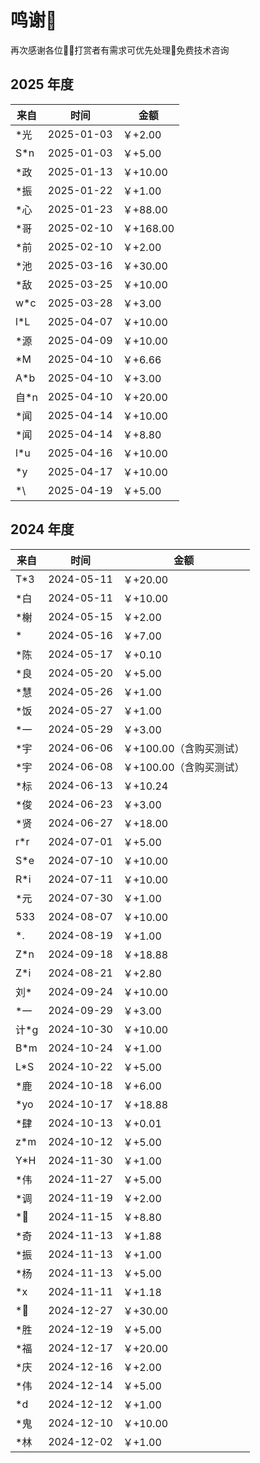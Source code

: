 # 鸣谢🫡

再次感谢各位🙏🏼打赏者有需求可优先处理🤝免费技术咨询

## 2025 年度

| 来自  | 时间       | 金额                    |
| ----- | ---------- | ----------------------- |
| \*光  | 2025-01-03 | ￥+2.00                 |
| S\*n  | 2025-01-03 | ￥+5.00                 |
| \*政  | 2025-01-13 | ￥+10.00                |
| \*振  | 2025-01-22 | ￥+1.00                 |
| \*心  | 2025-01-23 | ￥+88.00                |
| \*哥  | 2025-02-10 | ￥+168.00               |
| \*前  | 2025-02-10 | ￥+2.00                 |
| \*池  | 2025-03-16 | ￥+30.00                |
| \*敌  | 2025-03-25 | ￥+10.00                |
| w\*c  | 2025-03-28 | ￥+3.00                 |
| l\*L  | 2025-04-07 | ￥+10.00                |
| \*源  | 2025-04-09 | ￥+10.00                |
| \*M   | 2025-04-10 | ￥+6.66                 |
| A\*b  | 2025-04-10 | ￥+3.00                 |
| 自\*n | 2025-04-10 | ￥+20.00                |
| \*闻  | 2025-04-14 | ￥+10.00                |
| \*闻  | 2025-04-14 | ￥+8.80                 |
| l\*u  | 2025-04-16 | ￥+10.00                |
| \*y   | 2025-04-17 | ￥+10.00                |
| \*\   | 2025-04-19 | ￥+5.00                 |

## 2024 年度

| 来自  | 时间       | 金额                    |
| ----- | ---------- | ----------------------- |
| T\*3  | 2024-05-11 | ￥+20.00                |
| \*白  | 2024-05-11 | ￥+10.00                |
| \*榭  | 2024-05-15 | ￥+2.00                 |
| \*    | 2024-05-16 | ￥+7.00                 |
| \*陈  | 2024-05-17 | ￥+0.10                 |
| \*良  | 2024-05-20 | ￥+5.00                 |
| \*慧  | 2024-05-26 | ￥+1.00                 |
| \*饭  | 2024-05-27 | ￥+1.00                 |
| \*一  | 2024-05-29 | ￥+3.00                 |
| \*宇  | 2024-06-06 | ￥+100.00（含购买测试） |
| \*宇  | 2024-06-08 | ￥+100.00（含购买测试） |
| \*标  | 2024-06-13 | ￥+10.24                |
| \*俊  | 2024-06-23 | ￥+3.00                 |
| \*贤  | 2024-06-27 | ￥+18.00                |
| r\*r  | 2024-07-01 | ￥+5.00                 |
| S\*e  | 2024-07-10 | ￥+10.00                |
| R\*i  | 2024-07-11 | ￥+10.00                |
| \*元  | 2024-07-30 | ￥+1.00                 |
| 533   | 2024-08-07 | ￥+10.00                |
| \*.   | 2024-08-19 | ￥+1.00                 |
| Z\*n  | 2024-09-18 | ￥+18.88                |
| Z\*i  | 2024-08-21 | ￥+2.80                 |
| 刘\*  | 2024-09-24 | ￥+10.00                |
| \*一  | 2024-09-29 | ￥+3.00                 |
| 计\*g | 2024-10-30 | ￥+10.00                |
| B\*m  | 2024-10-24 | ￥+1.00                 |
| L\*S  | 2024-10-22 | ￥+5.00                 |
| \*鹿  | 2024-10-18 | ￥+6.00                 |
| \*yo  | 2024-10-17 | ￥+18.88                |
| \*肆  | 2024-10-13 | ￥+0.01                 |
| z\*m  | 2024-10-12 | ￥+5.00                 |
| Y\*H  | 2024-11-30 | ￥+1.00                 |
| \*伟  | 2024-11-27 | ￥+5.00                 |
| \*调  | 2024-11-19 | ￥+2.00                 |
| \*🌈   | 2024-11-15 | ￥+8.80                 |
| \*奇  | 2024-11-13 | ￥+1.88                 |
| \*振  | 2024-11-13 | ￥+1.00                 |
| \*杨  | 2024-11-13 | ￥+5.00                 |
| \*x   | 2024-11-11 | ￥+1.18                 |
| \*ᩚ   | 2024-12-27 | ￥+30.00                |
| \*胜  | 2024-12-19 | ￥+5.00                 |
| \*福  | 2024-12-17 | ￥+20.00                |
| \*庆  | 2024-12-16 | ￥+2.00                 |
| \*伟  | 2024-12-14 | ￥+5.00                 |
| \*d   | 2024-12-12 | ￥+1.00                 |
| \*鬼  | 2024-12-10 | ￥+10.00                |
| \*林  | 2024-12-02 | ￥+1.00                 |

